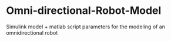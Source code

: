 # Omni-directional-Robot-Model
Simulink model + matlab script parameters for the modeling of an omnidirectional robot
